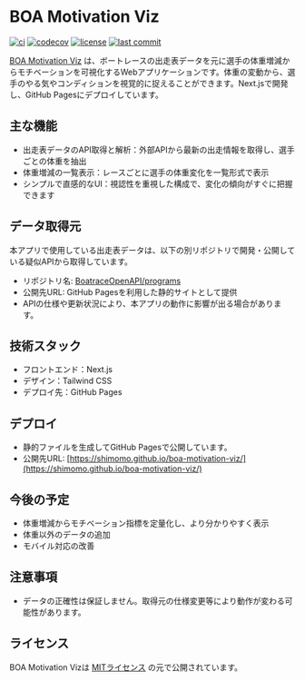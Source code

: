 # BOA Motivation Viz

[![ci](https://github.com/shimomo/boa-motivation-viz/actions/workflows/ci.yml/badge.svg?branch=main)](https://github.com/shimomo/boa-motivation-viz/actions/workflows/ci.yml)
[![codecov](https://codecov.io/gh/shimomo/boa-motivation-viz/branch/main/graph/badge.svg?token=DrJuOErMa9)](https://codecov.io/gh/shimomo/boa-motivation-viz)
[![license](https://img.shields.io/github/license/shimomo/boa-motivation-viz)](LICENSE)
[![last commit](https://img.shields.io/github/last-commit/shimomo/boa-motivation-viz)](https://github.com/shimomo/boa-motivation-viz/commits/main)

[BOA Motivation Viz](https://shimomo.github.io/boa-motivation-viz/) は、ボートレースの出走表データを元に選手の体重増減からモチベーションを可視化するWebアプリケーションです。体重の変動から、選手のやる気やコンディションを視覚的に捉えることができます。Next.jsで開発し、GitHub Pagesにデプロイしています。

## 主な機能
- 出走表データのAPI取得と解析：外部APIから最新の出走情報を取得し、選手ごとの体重を抽出
- 体重増減の一覧表示：レースごとに選手の体重変化を一覧形式で表示
- シンプルで直感的なUI：視認性を重視した構成で、変化の傾向がすぐに把握できます

## データ取得元
本アプリで使用している出走表データは、以下の別リポジトリで開発・公開している疑似APIから取得しています。

- リポジトリ名: [BoatraceOpenAPI/programs](https://github.com/BoatraceOpenAPI/programs)
- 公開先URL: GitHub Pagesを利用した静的サイトとして提供
- APIの仕様や更新状況により、本アプリの動作に影響が出る場合があります。

## 技術スタック
- フロントエンド：Next.js
- デザイン：Tailwind CSS
- デプロイ先：GitHub Pages

## デプロイ
- 静的ファイルを生成してGitHub Pagesで公開しています。
- 公開先URL: [https://shimomo.github.io/boa-motivation-viz/](https://shimomo.github.io/boa-motivation-viz/)

## 今後の予定
- 体重増減からモチベーション指標を定量化し、より分かりやすく表示
- 体重以外のデータの追加
- モバイル対応の改善

## 注意事項
- データの正確性は保証しません。取得元の仕様変更等により動作が変わる可能性があります。

## ライセンス
BOA Motivation Vizは [MITライセンス](LICENSE) の元で公開されています。
